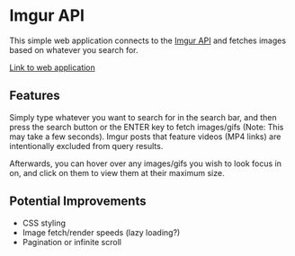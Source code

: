 # Imgur API

This simple web application connects to the [Imgur API](https://apidocs.imgur.com/?version=latest) and fetches images based on whatever you search for.

[Link to web application]()

## Features

Simply type whatever you want to search for in the search bar, and then press the search button or the ENTER key to fetch images/gifs (Note: This may take a few seconds). Imgur posts that feature videos (MP4 links) are intentionally excluded from query results.

Afterwards, you can hover over any images/gifs you wish to look focus in on, and click on them to view them at their maximum size.

## Potential Improvements

- CSS styling
- Image fetch/render speeds (lazy loading?)
- Pagination or infinite scroll
